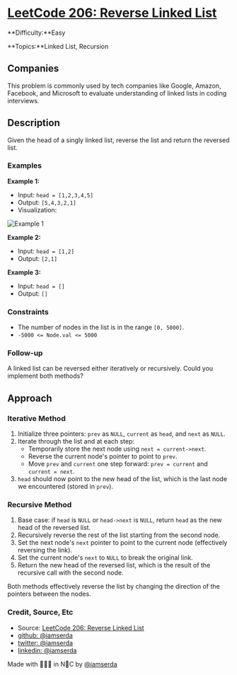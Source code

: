# [LeetCode 206: Reverse Linked List](https://leetcode.com/problems/reverse-linked-list/description/)

**Difficulty:**Easy

**Topics:**Linked List, Recursion

## Companies

This problem is commonly used by tech companies like Google, Amazon, Facebook, and Microsoft to evaluate understanding of linked lists in coding interviews.

## Description

Given the head of a singly linked list, reverse the list and return the reversed list.

### Examples

**Example 1:**

- Input: `head = [1,2,3,4,5]`
- Output: `[5,4,3,2,1]`
- Visualization:

![Example 1](https://assets.leetcode.com/uploads/2021/02/19/rev1ex1.jpg)

**Example 2:**

- Input: `head = [1,2]`
- Output: `[2,1]`

**Example 3:**

- Input: `head = []`
- Output: `[]`

### Constraints

- The number of nodes in the list is in the range `[0, 5000]`.
- `-5000 <= Node.val <= 5000`

### Follow-up

A linked list can be reversed either iteratively or recursively. Could you implement both methods?

## Approach

### Iterative Method

1. Initialize three pointers: `prev` as `NULL`, `current` as `head`, and `next` as `NULL`.
2. Iterate through the list and at each step:
   - Temporarily store the next node using `next = current->next`.
   - Reverse the current node's pointer to point to `prev`.
   - Move `prev` and `current` one step forward: `prev = current` and `current = next`.
3. `head` should now point to the new head of the list, which is the last node we encountered (stored in `prev`).

### Recursive Method

1. Base case: if `head` is `NULL` or `head->next` is `NULL`, return `head` as the new head of the reversed list.
2. Recursively reverse the rest of the list starting from the second node.
3. Set the next node's `next` pointer to point to the current node (effectively reversing the link).
4. Set the current node's `next` to `NULL` to break the original link.
5. Return the new head of the reversed list, which is the result of the recursive call with the second node.

Both methods effectively reverse the list by changing the direction of the pointers between the nodes.

### Credit, Source, Etc

- Source: [LeetCode 206: Reverse Linked List](https://leetcode.com/problems/reverse-linked-list/description/)
- [github:  @iamserda](https://github.com/iamserda)
- [twitter: @iamserda](https://twitter.com/iamserda)
- [linkedin:    @iamserda](https://linkedin.com/in/iamserda)

Made with 🤍🫶🏿 in N🗽C by [@iamserda](https://www.twitter.com/iamserda)
